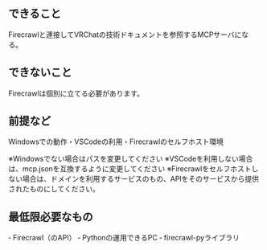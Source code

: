 ## できること
Firecrawlと連接してVRChatの技術ドキュメントを参照するMCPサーバになる。

## できないこと
Firecrawlは個別に立てる必要があります。

## 前提など
Windowsでの動作・VSCodeの利用・Firecrawlのセルフホスト環境

※Windowsでない場合はパスを変更してください
※VSCodeを利用しない場合は、mcp.jsonを互換するように変更してください
※Firecrawlをセルフホストしない場合は、ドメインを利用するサービスのもの、APIをそのサービスから提供されたものにしてください。

## 最低限必要なもの
‐ Firecrawl（のAPI）
‐ Pythonの運用できるPC
‐ firecrawl-pyライブラリ
